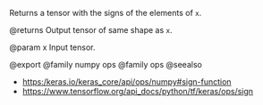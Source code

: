 Returns a tensor with the signs of the elements of `x`.

@returns
    Output tensor of same shape as `x`.

@param x
Input tensor.

@export
@family numpy ops
@family ops
@seealso
+ <https:/keras.io/keras_core/api/ops/numpy#sign-function>
+ <https://www.tensorflow.org/api_docs/python/tf/keras/ops/sign>
